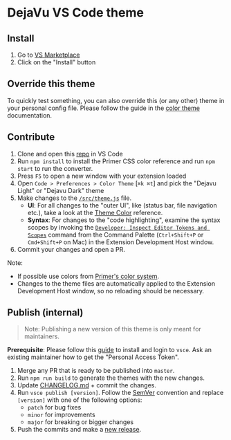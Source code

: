 # DejaVu VS Code theme

## Install

1. Go to [VS Marketplace](https://marketplace.visualstudio.com/items?itemName=laziu.dejavu-vscode-theme)
2. Click on the "Install" button

## Override this theme

To quickly test something, you can also override this (or any other) theme in your personal config file. Please follow the guide in the [color theme](https://code.visualstudio.com/api/extension-guides/color-theme) documentation.

## Contribute

1. Clone and open this [repo](https://github.com/primer/github-vscode-theme) in VS Code
2. Run `npm install` to install the Primer CSS color reference and run `npm start` to run the converter.
3. Press `F5` to open a new window with your extension loaded
4. Open `Code > Preferences > Color Theme` [`⌘k ⌘t`] and pick the "Dejavu Light" or "Dejavu Dark" theme
5. Make changes to the [`/src/theme.js`](https://github.com/laziu/dejavu-vscode-theme/blob/master/src/theme.js) file.
   - **UI**: For all changes to the "outer UI", like (status bar, file navigation etc.), take a look at the [Theme Color](https://code.visualstudio.com/api/references/theme-color) reference.
   - **Syntax**: For changes to the "code highlighting", examine the syntax scopes by invoking the [`Developer: Inspect Editor Tokens and Scopes`](https://code.visualstudio.com/api/language-extensions/syntax-highlight-guide#scope-inspector) command from the Command Palette (`Ctrl+Shift+P` or `Cmd+Shift+P` on Mac) in the Extension Development Host window.
6. Commit your changes and open a PR.

Note:

- If possible use colors from [Primer's color system](https://primer.style/css/support/color-system).
- Changes to the theme files are automatically applied to the Extension Development Host window, so no reloading should be necessary.

## Publish (internal)

> Note: Publishing a new version of this theme is only meant for maintainers.

**Prerequisite**: Please follow this [guide](https://code.visualstudio.com/api/working-with-extensions/publishing-extension) to install and login to `vsce`. Ask an existing maintainer how to get the "Personal Access Token".

1. Merge any PR that is ready to be published into `master`.
2. Run `npm run build` to generate the themes with the new changes.
3. Update [CHANGELOG.md](https://github.com/laziu/dejavu-vscode-theme/blob/master/CHANGELOG.md) + commit the changes.
4. Run `vsce publish [version]`. Follow the [SemVer](https://semver.org) convention and replace `[version]` with one of the following options:
   - `patch` for bug fixes
   - `minor` for improvements
   - `major` for breaking or bigger changes
5. Push the commits and make a [new release](https://github.com/laziu/dejavu-vscode-theme/releases/new).
